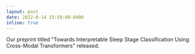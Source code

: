 ```yaml
---
layout: post
date: 2022-8-14 15:59:00-0400
inline: true
---
```


Our preprint titled "Towards Interpretable Sleep Stage Classification Using Cross-Modal Transformers" released.
